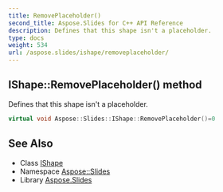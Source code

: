 ```yaml
---
title: RemovePlaceholder()
second_title: Aspose.Slides for C++ API Reference
description: Defines that this shape isn't a placeholder.
type: docs
weight: 534
url: /aspose.slides/ishape/removeplaceholder/
---
```

## IShape::RemovePlaceholder() method


Defines that this shape isn't a placeholder.

```cpp
virtual void Aspose::Slides::IShape::RemovePlaceholder()=0
```

## See Also

* Class [IShape](../)
* Namespace [Aspose::Slides](../../)
* Library [Aspose.Slides](../../../)